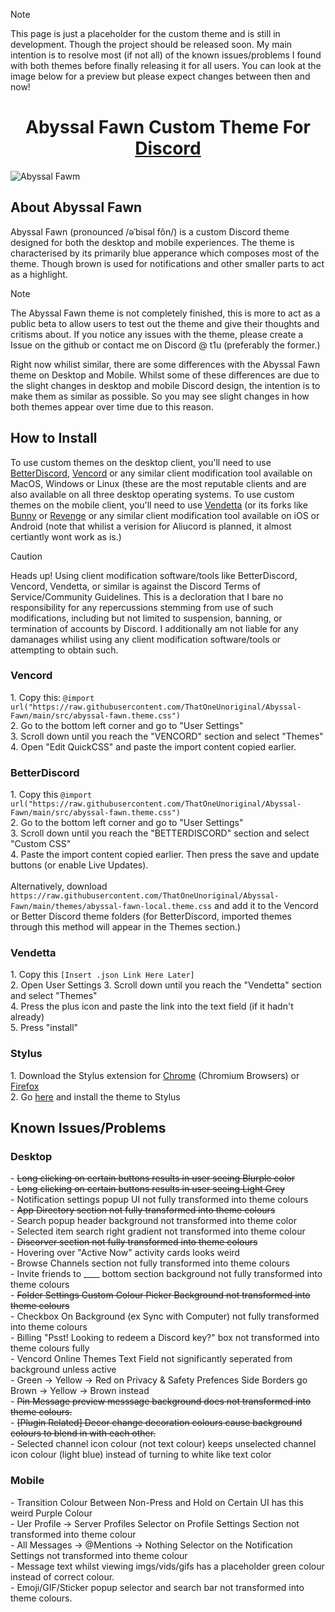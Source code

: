 >[!NOTE]
>This page is just a placeholder for the custom theme and is still in development. Though the project should be released soon. My main intention is to resolve most (if not all) of the known issues/problems I found with both themes before finally releasing it for all users. You can look at the image below for a preview but please expect changes between then and now!

<h1 align="center">Abyssal Fawn Custom Theme For <a href="https://discord.com">Discord</a></h1>

![Abyssal Fawm](https://github.com/ThatOneUnoriginal/Abyssal-Fawn/assets/70731807/6aef7b0d-1898-4f85-8f0c-54ab90645b8d)

<h2>About Abyssal Fawn</h2>
Abyssal Fawn (pronounced /əˈbisəl fôn/) is a custom Discord theme designed for both the desktop and mobile experiences. The theme is characterised by its primarily blue apperance which composes most of the theme. Though brown is used for notifications and other smaller parts to act as a highlight.

>[!NOTE]
>The Abyssal Fawn theme is not completely finished, this is more to act as a public beta to allow users to test out the theme and give their thoughts and critisms about. If you notice any issues with the theme, please create a Issue on the github or contact me on Discord @ t1u (preferably the former.)
>
>Right now whilist similar, there are some differences with the Abyssal Fawn theme on Desktop and Mobile. Whilst some of these differences are due to the slight changes in desktop and mobile Discord design, the intention is to make them as similar as possible. So you may see slight changes in how both themes appear over time due to this reason.

<h2>How to Install</h2>
To use custom themes on the desktop client, you'll need to use <a href="https://betterdiscord.app">BetterDiscord</a>, <a href="https://vencord.dev">Vencord</a> or any similar client modification tool available on MacOS, Windows or Linux (these are the most reputable clients and are also available on all three desktop operating systems. To use custom themes on the mobile client, you'll need to use <a href="https://vendetta.rocks">Vendetta</a> (or its forks like <a href="https://github.com/pyoncord/Bunny">Bunny</a> or <a href="https://github.com/revenge-mod/Revenge">Revenge</a> or any similar client modification tool available on iOS or Android (note that whilist a verision for Aliucord is planned, it almost certiantly wont work as is.)

> [!CAUTION]
> Heads up! Using client modification software/tools like BetterDiscord, Vencord, Vendetta, or similar is against the Discord Terms of Service/Community Guidelines. This is a decloration that I bare no responsibility for any repercussions stemming from use of such modifications, including but not limited to suspension, banning, or termination of accounts by Discord. I additionally am not liable for any damanages whilist using any client modification software/tools or attempting to obtain such.

<h3>Vencord</h3>
1. Copy this: <code>@import url("https://raw.githubusercontent.com/ThatOneUnoriginal/Abyssal-Fawn/main/src/abyssal-fawn.theme.css")</code><br>
2. Go to the bottom left corner and go to "User Settings"<br>
3. Scroll down until you reach the "VENCORD" section and select "Themes"<br>
4. Open "Edit QuickCSS" and paste the import content copied earlier.

<h3>BetterDiscord</h3>
1. Copy this <code>@import url("https://raw.githubusercontent.com/ThatOneUnoriginal/Abyssal-Fawn/main/src/abyssal-fawn.theme.css")</code><br>
2. Go to the bottom left corner and go to "User Settings"<br>
3. Scroll down until you reach the "BETTERDISCORD" section and select "Custom CSS"<br>
4. Paste the import content copied earlier. Then press the save and update buttons (or enable Live Updates).<br>
<br>
Alternatively, download <code>https://raw.githubusercontent.com/ThatOneUnoriginal/Abyssal-Fawn/main/themes/abyssal-fawn-local.theme.css</code> and add it to the Vencord or Better Discord theme folders (for BetterDiscord, imported themes through this method will appear in the Themes section.)

<h3>Vendetta</h3>
1. Copy this <code>[Insert .json Link Here Later]</code><br>
2. Open User Settings
3. Scroll down until you reach the "Vendetta" section and select "Themes"<br>
4. Press the plus icon and paste the link into the text field (if it hadn't already)<br>
5. Press "install"

<h3>Stylus</h3>
1. Download the Stylus extension for <a href="https://chromewebstore.google.com/detail/stylus/clngdbkpkpeebahjckkjfobafhncgmne">Chrome</a> (Chromium Browsers) or <a href="https://addons.mozilla.org/en-CA/firefox/addon/styl-us/">Firefox</a><br>
2. Go <a href="https://userstyles.world/style/15149/abyssal-fawn">here</a> and install the theme to Stylus<br>

<h2>Known Issues/Problems</h2>
<h3>Desktop</h3>
- <s>Long clicking on certain buttons results in user seeing Blurple color</s><br>
- <s>Long clicking on certain buttons results in user seeing Light Grey</s><br>
- Notification settings popup UI not fully transformed into theme colours<br>
- <s>App Directory section not fully transformed into theme colours</s><br>
- Search popup header background not transformed into theme color<br>
- Selected item search right gradient not transformed into theme colour<br>
- <s>Discorver section not fully transformed into theme colours</s><br>
- Hovering over "Active Now" activity cards looks weird<br>
- Browse Channels section not fully transformed into theme colours<br>
- Invite friends to ____ bottom section background not fully transformed into theme colours<br>
- <s>Folder Settings Custom Colour Picker Background not transformed into theme colours</s><br>
- Checkbox On Background (ex Sync with Computer) not fully transformed into theme colours<br>
- Billing "Psst! Looking to redeem a Discord key?" box not transformed into theme colours fully<br>
- Vencord Online Themes Text Field not significantly seperated from background unless active<br>
- Green -> Yellow -> Red on Privacy & Safety Prefences Side Borders go Brown -> Yellow -> Brown instead<br>
- <s>Pin Message preview messsage background does not transformed into theme colours.</s><br>
- <s>[Plugin Related] Decor change decoration colours cause background colours to blend in with each other.</s><br>
- Selected channel icon colour (not text colour) keeps unselected channel icon colour (light blue) instead of turning to white like text color<br>
<h3>Mobile</h3>
- Transition Colour Between Non-Press and Hold on Certain UI has this weird Purple Colour<br>
- Uer Profile -> Server Profiles Selector on Profile Settings Section not transformed into theme colour<br>
- All Messages -> @Mentions -> Nothing Selector on the Notification Settings not transformed into theme colour<br>
- Message text whilst viewing imgs/vids/gifs has a placeholder green colour instead of correct colour.<br>
- Emoji/GIF/Sticker popup selector and search bar not transformed into theme colours. 
